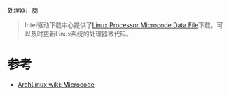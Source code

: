 处理器厂商

> Intel驱动下载中心提供了[Linux Processor Microcode Data File](https://downloadcenter.intel.com/search?keyword=Linux+Processor+Microcode+Data+File)下载，可以及时更新Linux系统的处理器微代码。

# 参考

* [ArchLinux wiki: Microcode](https://wiki.archlinux.org/index.php/microcode)